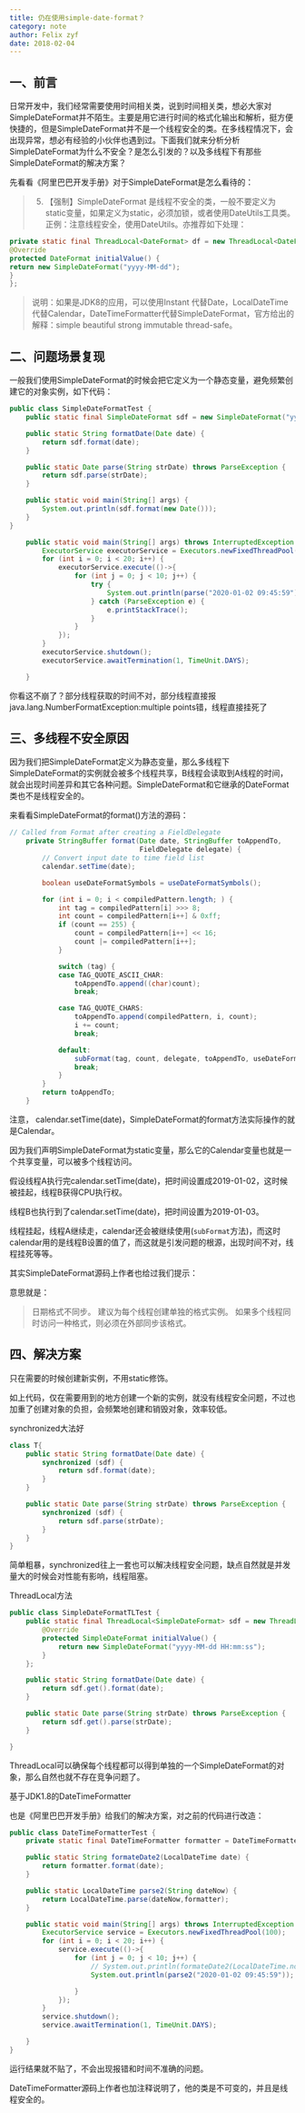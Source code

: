 ```yaml
---
title: 仍在使用simple-date-format？
category: note
author: Felix zyf
date: 2018-02-04
---
```


## 一、前言

日常开发中，我们经常需要使用时间相关类，说到时间相关类，想必大家对SimpleDateFormat并不陌生。主要是用它进行时间的格式化输出和解析，挺方便快捷的，但是SimpleDateFormat并不是一个线程安全的类。在多线程情况下，会出现异常，想必有经验的小伙伴也遇到过。下面我们就来分析分析SimpleDateFormat为什么不安全？是怎么引发的？以及多线程下有那些SimpleDateFormat的解决方案？

先看看《阿里巴巴开发手册》对于SimpleDateFormat是怎么看待的：

>5. 【强制】SimpleDateFormat
 是线程不安全的类，一般不要定义为static变量，如果定义为static，必须加锁，或者使用DateUtils工具类。 正例：注意线程安全，使用DateUtils。亦推荐如下处理：

```java
private static final ThreadLocal<DateFormat> df = new ThreadLocal<DateFormat>() {
@Override
protected DateFormat initialValue() {
return new SimpleDateFormat("yyyy-MM-dd");
}
};
```

>说明：如果是JDK8的应用，可以使用Instant
代替Date，LocalDateTime代替Calendar，DateTimeFormatter代替SimpleDateFormat，官方给出的解释：simple beautiful strong immutable thread-safe。

## 二、问题场景复现

一般我们使用SimpleDateFormat的时候会把它定义为一个静态变量，避免频繁创建它的对象实例，如下代码：

```java
public class SimpleDateFormatTest {
    public static final SimpleDateFormat sdf = new SimpleDateFormat("yyyy-MM-dd HH:mm:s");

    public static String formatDate(Date date) {
        return sdf.format(date);
    }

    public static Date parse(String strDate) throws ParseException {
        return sdf.parse(strDate);
    }

    public static void main(String[] args) {
        System.out.println(sdf.format(new Date()));
    }
}

```

```java
    public static void main(String[] args) throws InterruptedException {
        ExecutorService executorService = Executors.newFixedThreadPool(100);
        for (int i = 0; i < 20; i++) {
            executorService.execute(()->{
                for (int j = 0; j < 10; j++) {
                    try {
                        System.out.println(parse("2020-01-02 09:45:59"));
                    } catch (ParseException e) {
                        e.printStackTrace();
                    }
                }
            });
        }
        executorService.shutdown();
        executorService.awaitTermination(1, TimeUnit.DAYS);

    }
```

你看这不崩了？部分线程获取的时间不对，部分线程直接报 java.lang.NumberFormatException:multiple points错，线程直接挂死了

## 三、多线程不安全原因

因为我们把SimpleDateFormat定义为静态变量，那么多线程下SimpleDateFormat的实例就会被多个线程共享，B线程会读取到A线程的时间，就会出现时间差异和其它各种问题。SimpleDateFormat和它继承的DateFormat类也不是线程安全的。

来看看SimpleDateFormat的format()方法的源码：

```java
// Called from Format after creating a FieldDelegate
    private StringBuffer format(Date date, StringBuffer toAppendTo,
                                FieldDelegate delegate) {
        // Convert input date to time field list
        calendar.setTime(date);

        boolean useDateFormatSymbols = useDateFormatSymbols();

        for (int i = 0; i < compiledPattern.length; ) {
            int tag = compiledPattern[i] >>> 8;
            int count = compiledPattern[i++] & 0xff;
            if (count == 255) {
                count = compiledPattern[i++] << 16;
                count |= compiledPattern[i++];
            }

            switch (tag) {
            case TAG_QUOTE_ASCII_CHAR:
                toAppendTo.append((char)count);
                break;

            case TAG_QUOTE_CHARS:
                toAppendTo.append(compiledPattern, i, count);
                i += count;
                break;

            default:
                subFormat(tag, count, delegate, toAppendTo, useDateFormatSymbols);
                break;
            }
        }
        return toAppendTo;
    }
```

注意， calendar.setTime(date)，SimpleDateFormat的format方法实际操作的就是Calendar。

因为我们声明SimpleDateFormat为static变量，那么它的Calendar变量也就是一个共享变量，可以被多个线程访问。

假设线程A执行完calendar.setTime(date)，把时间设置成2019-01-02，这时候被挂起，线程B获得CPU执行权。

线程B也执行到了calendar.setTime(date)，把时间设置为2019-01-03。

线程挂起，线程A继续走，calendar还会被继续使用(`subFormat`方法)，而这时calendar用的是线程B设置的值了，而这就是引发问题的根源，出现时间不对，线程挂死等等。

其实SimpleDateFormat源码上作者也给过我们提示：

意思就是：

>日期格式不同步。
>建议为每个线程创建单独的格式实例。
>如果多个线程同时访问一种格式，则必须在外部同步该格式。

## 四、解决方案

只在需要的时候创建新实例，不用static修饰。

如上代码，仅在需要用到的地方创建一个新的实例，就没有线程安全问题，不过也加重了创建对象的负担，会频繁地创建和销毁对象，效率较低。

synchronized大法好

```java
class T{
    public static String formatDate(Date date) {
        synchronized (sdf) {
            return sdf.format(date);
        }
    }

    public static Date parse(String strDate) throws ParseException {
        synchronized (sdf) {
            return sdf.parse(strDate);
        }
    }  
}
```

简单粗暴，synchronized往上一套也可以解决线程安全问题，缺点自然就是并发量大的时候会对性能有影响，线程阻塞。

ThreadLocal方法

```java
public class SimpleDateFormatTLTest {
    public static final ThreadLocal<SimpleDateFormat> sdf = new ThreadLocal<SimpleDateFormat>(){
        @Override
        protected SimpleDateFormat initialValue() {
            return new SimpleDateFormat("yyyy-MM-dd HH:mm:ss");
        }
    };

    public static String formatDate(Date date) {
        return sdf.get().format(date);
    }

    public static Date parse(String strDate) throws ParseException {
        return sdf.get().parse(strDate);
    }

}
```

ThreadLocal可以确保每个线程都可以得到单独的一个SimpleDateFormat的对象，那么自然也就不存在竞争问题了。

基于JDK1.8的DateTimeFormatter

也是《阿里巴巴开发手册》给我们的解决方案，对之前的代码进行改造：

```java
public class DateTimeFormatterTest {
    private static final DateTimeFormatter formatter = DateTimeFormatter.ofPattern("yyyy-MM-dd HH:mm:ss");

    public static String formateDate2(LocalDateTime date) {
        return formatter.format(date);
    }

    public static LocalDateTime parse2(String dateNow) {
        return LocalDateTime.parse(dateNow,formatter);
    }

    public static void main(String[] args) throws InterruptedException {
        ExecutorService service = Executors.newFixedThreadPool(100);
        for (int i = 0; i < 20; i++) {
            service.execute(()->{
                for (int j = 0; j < 10; j++) {
                    // System.out.println(formateDate2(LocalDateTime.now()));
                    System.out.println(parse2("2020-01-02 09:45:59"));

                }
            });
        }
        service.shutdown();
        service.awaitTermination(1, TimeUnit.DAYS);

    }
}

```

运行结果就不贴了，不会出现报错和时间不准确的问题。

DateTimeFormatter源码上作者也加注释说明了，他的类是不可变的，并且是线程安全的。
